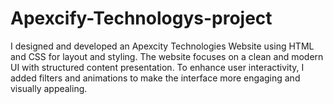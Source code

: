 # Apexcify-Technologys-project
I designed and developed an Apexcity Technologies Website using HTML and CSS for layout and styling. The website focuses on a clean and modern UI with structured content presentation.  To enhance user interactivity, I added filters and animations to make the interface more engaging and visually appealing.
